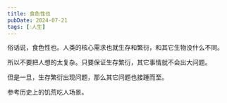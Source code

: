 ```yaml
---
title: 食色性也
pubDate: 2024-07-21
tags: [💧人生]
---
```


俗话说，食色性也。人类的核心需求也就生存和繁衍，和其它生物没什么不同。

所以不要把人想的太复杂。只要保证生存繁衍，其它事情就不会出大问题。

但是一旦，生存繁衍出现问题，那么其它问题也接踵而至。

参考历史上的饥荒吃人场景。
